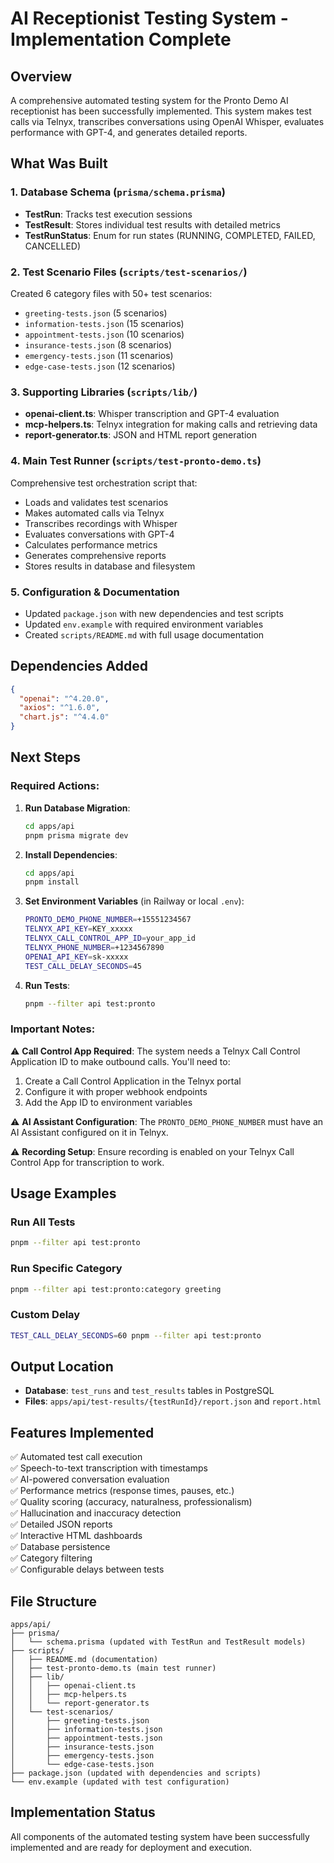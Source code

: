 # AI Receptionist Testing System - Implementation Complete

## Overview

A comprehensive automated testing system for the Pronto Demo AI receptionist has been successfully implemented. This system makes test calls via Telnyx, transcribes conversations using OpenAI Whisper, evaluates performance with GPT-4, and generates detailed reports.

## What Was Built

### 1. Database Schema (`prisma/schema.prisma`)
- **TestRun**: Tracks test execution sessions
- **TestResult**: Stores individual test results with detailed metrics
- **TestRunStatus**: Enum for run states (RUNNING, COMPLETED, FAILED, CANCELLED)

### 2. Test Scenario Files (`scripts/test-scenarios/`)
Created 6 category files with 50+ test scenarios:
- `greeting-tests.json` (5 scenarios)
- `information-tests.json` (15 scenarios)
- `appointment-tests.json` (10 scenarios)
- `insurance-tests.json` (8 scenarios)
- `emergency-tests.json` (11 scenarios)
- `edge-case-tests.json` (12 scenarios)

### 3. Supporting Libraries (`scripts/lib/`)
- **openai-client.ts**: Whisper transcription and GPT-4 evaluation
- **mcp-helpers.ts**: Telnyx integration for making calls and retrieving data
- **report-generator.ts**: JSON and HTML report generation

### 4. Main Test Runner (`scripts/test-pronto-demo.ts`)
Comprehensive test orchestration script that:
- Loads and validates test scenarios
- Makes automated calls via Telnyx
- Transcribes recordings with Whisper
- Evaluates conversations with GPT-4
- Calculates performance metrics
- Generates comprehensive reports
- Stores results in database and filesystem

### 5. Configuration & Documentation
- Updated `package.json` with new dependencies and test scripts
- Updated `env.example` with required environment variables
- Created `scripts/README.md` with full usage documentation

## Dependencies Added

```json
{
  "openai": "^4.20.0",
  "axios": "^1.6.0",
  "chart.js": "^4.4.0"
}
```

## Next Steps

### Required Actions:

1. **Run Database Migration**:
   ```bash
   cd apps/api
   pnpm prisma migrate dev
   ```

2. **Install Dependencies**:
   ```bash
   cd apps/api
   pnpm install
   ```

3. **Set Environment Variables** (in Railway or local `.env`):
   ```bash
   PRONTO_DEMO_PHONE_NUMBER=+15551234567
   TELNYX_API_KEY=KEY_xxxxx
   TELNYX_CALL_CONTROL_APP_ID=your_app_id
   TELNYX_PHONE_NUMBER=+1234567890
   OPENAI_API_KEY=sk-xxxxx
   TEST_CALL_DELAY_SECONDS=45
   ```

4. **Run Tests**:
   ```bash
   pnpm --filter api test:pronto
   ```

### Important Notes:

⚠️ **Call Control App Required**: The system needs a Telnyx Call Control Application ID to make outbound calls. You'll need to:
1. Create a Call Control Application in the Telnyx portal
2. Configure it with proper webhook endpoints
3. Add the App ID to environment variables

⚠️ **AI Assistant Configuration**: The `PRONTO_DEMO_PHONE_NUMBER` must have an AI Assistant configured on it in Telnyx.

⚠️ **Recording Setup**: Ensure recording is enabled on your Telnyx Call Control App for transcription to work.

## Usage Examples

### Run All Tests
```bash
pnpm --filter api test:pronto
```

### Run Specific Category
```bash
pnpm --filter api test:pronto:category greeting
```

### Custom Delay
```bash
TEST_CALL_DELAY_SECONDS=60 pnpm --filter api test:pronto
```

## Output Location

- **Database**: `test_runs` and `test_results` tables in PostgreSQL
- **Files**: `apps/api/test-results/{testRunId}/report.json` and `report.html`

## Features Implemented

✅ Automated test call execution  
✅ Speech-to-text transcription with timestamps  
✅ AI-powered conversation evaluation  
✅ Performance metrics (response times, pauses, etc.)  
✅ Quality scoring (accuracy, naturalness, professionalism)  
✅ Hallucination and inaccuracy detection  
✅ Detailed JSON reports  
✅ Interactive HTML dashboards  
✅ Database persistence  
✅ Category filtering  
✅ Configurable delays between tests  

## File Structure

```
apps/api/
├── prisma/
│   └── schema.prisma (updated with TestRun and TestResult models)
├── scripts/
│   ├── README.md (documentation)
│   ├── test-pronto-demo.ts (main test runner)
│   ├── lib/
│   │   ├── openai-client.ts
│   │   ├── mcp-helpers.ts
│   │   └── report-generator.ts
│   └── test-scenarios/
│       ├── greeting-tests.json
│       ├── information-tests.json
│       ├── appointment-tests.json
│       ├── insurance-tests.json
│       ├── emergency-tests.json
│       └── edge-case-tests.json
├── package.json (updated with dependencies and scripts)
└── env.example (updated with test configuration)
```

## Implementation Status

All components of the automated testing system have been successfully implemented and are ready for deployment and execution.

